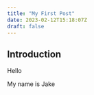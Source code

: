 ```yaml
---
title: "My First Post"
date: 2023-02-12T15:18:07Z
draft: false
---
```


## Introduction

Hello

My name is Jake